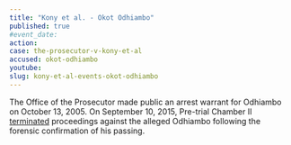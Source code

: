 ```yaml
---
title: "Kony et al. - Okot Odhiambo"
published: true
#event_date:
action:
case: the-prosecutor-v-kony-et-al
accused: okot-odhiambo
youtube:
slug: kony-et-al-events-okot-odhiambo
---
```


The Office of the Prosecutor made public an arrest warrant for Odhiambo on October 13, 2005. On September 10, 2015, Pre-trial Chamber II [terminated](https://www.icc-cpi.int/en_menus/icc/situations%20and%20cases/situations/situation%20icc%200204/related%20cases/icc%200204%200105/court%20records/chambers/pre%20trial%20chamber%20ii/Pages/431.aspx) proceedings against the alleged Odhiambo following the forensic confirmation of his passing.
